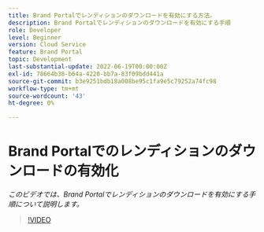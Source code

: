```yaml
---
title: Brand Portalでレンディションのダウンロードを有効にする方法。
description: Brand Portalでレンディションのダウンロードを有効にする手順
role: Developer
level: Beginner
version: Cloud Service
feature: Brand Portal
topic: Development
last-substantial-update: 2022-06-19T00:00:00Z
exl-id: 78664b38-b64a-4220-bb7a-83f09bdd441a
source-git-commit: b3e9251bdb18a008be95c1fa9e5c79252a74fc98
workflow-type: tm+mt
source-wordcount: '43'
ht-degree: 0%

---
```


# Brand Portalでのレンディションのダウンロードの有効化

*このビデオでは、Brand Portalでレンディションのダウンロードを有効にする手順について説明します。*

>[!VIDEO](https://video.tv.adobe.com/v/335449?quality=12&learn=on)
